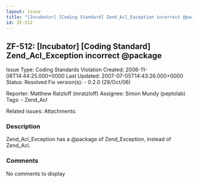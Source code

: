 ```yaml
---
layout: issue
title: "[Incubator] [Coding Standard] Zend_Acl_Exception incorrect @package"
id: ZF-512
---
```


ZF-512: [Incubator] [Coding Standard] Zend\_Acl\_Exception incorrect @package
-----------------------------------------------------------------------------

 Issue Type: Coding Standards Violation Created: 2006-11-08T14:44:25.000+0000 Last Updated: 2007-07-05T14:43:26.000+0000 Status: Resolved Fix version(s): - 0.2.0 (29/Oct/06)
 
 Reporter:  Matthew Ratzloff (mratzloff)  Assignee:  Simon Mundy (peptolab)  Tags: - Zend\_Acl
 
 Related issues: 
 Attachments: 
### Description

Zend\_Acl\_Exception has a @package of Zend\_Exception, instead of Zend\_Acl.

 

 

### Comments

No comments to display